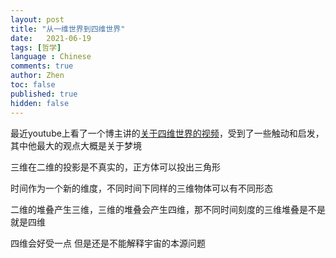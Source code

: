 ```yaml
---
layout: post
title: "从一维世界到四维世界"
date:   2021-06-19
tags: [哲学]
language : Chinese
comments: true
author: Zhen
toc: false
published: true
hidden: false
---
```

最近youtube上看了一个博主讲的[关于四维世界的视频](https://youtu.be/A6SCtIl2S5k)，受到了一些触动和启发，其中他最大的观点大概是关于梦境

三维在二维的投影是不真实的，正方体可以投出三角形

时间作为一个新的维度，不同时间下同样的三维物体可以有不同形态

二维的堆叠产生三维，三维的堆叠会产生四维，那不同时间刻度的三维堆叠是不是就是四维

四维会好受一点 但是还是不能解释宇宙的本源问题
<!--stackedit_data:
eyJoaXN0b3J5IjpbMzcxMDQ1Mjg3LC0xMzU3MDk5NTc0LC0xNT
UxMDQxNzAsLTE0OTM1OTY0MjVdfQ==
-->